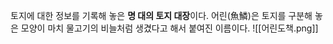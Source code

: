 토지에 대한 정보를 기록해 놓은 **명 대의 토지 대장**이다. 어린(魚鱗)은 토지를 구분해 놓은 모양이 마치 물고기의 비늘처럼 생겼다고 해서 붙여진 이름이다.
![[어린도책.png]]
